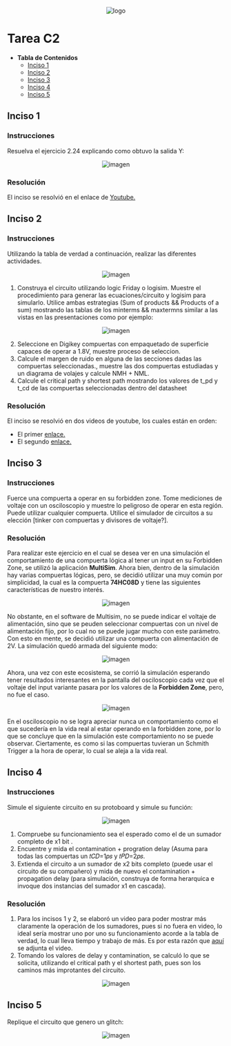 <p align="center">
  <img align="center" alt="logo" src="Images/FING_Logo.png">
</p>

# Tarea C2 #

* **Tabla de Contenidos**
  * [Inciso 1](#inciso-1)
  * [Inciso 2](#inciso-2)
  * [Inciso 3](#inciso-3)
  * [Inciso 4](#inciso-4)
  * [Inciso 5](#inciso-5)

## Inciso 1
### Instrucciones
Resuelva el ejercicio 2.24 explicando como obtuvo la salida Y:
<p align="center">
  <img align="center" alt="imagen" src="Images/Captura de pantalla 2025-02-02 122954.png">
</p>

### Resolución
El inciso se resolvió en el enlace de [Youtube.](https://youtu.be/6Ba4DA_zyks)

## Inciso 2
### Instrucciones
Utilizando la tabla de verdad a continuación, realizar las diferentes actividades.
<p align="center">
  <img align="center" alt="imagen" src="Images/Captura de pantalla 2025-02-02 125714.png">
</p>

1. Construya el circuito utilizando logic Friday o logisim. Muestre el procedimiento para generar las ecuaciones/circuito y logisim para simularlo. Utilice ambas estrategias (Sum of products && Products of a sum) mostrando las tablas de los minterms && maxtermns similar a las vistas en las presentaciones como por ejemplo:
<p align="center">
  <img align="center" alt="imagen" src="Images/Captura de pantalla 2025-02-02 125949.png">
</p>

2. Seleccione en Digikey compuertas con empaquetado de superficie capaces de operar a 1.8V, muestre proceso de seleccion.
3. Calcule el margen de ruido en alguna de las secciones dadas las compuertas seleccionadas., muestre las dos compuertas estudiadas y un diagrama de volajes y calcule NMH + NML.
4. Calcule el critical path y shortest path mostrando los valores de t_pd y t_cd de las compuertas seleccionadas dentro del datasheet

### Resolución
El inciso se resolvió en dos videos de youtube, los cuales están en orden:
- El primer [enlace.](https://youtu.be/eaZxN3DiXYI)
- El segundo [enlace.](https://youtu.be/-QX8YDW_LkE)

## Inciso 3
### Instrucciones
Fuerce una compuerta a operar en su forbidden zone. Tome mediciones de voltaje con un osciloscopio y muestre lo peligroso de operar en esta región. Puede utilizar cualquier compuerta. Utilice el simulador de circuitos a su elección [tinker con compuertas y divisores de voltaje?].
### Resolución
Para realizar este ejercicio en el cual se desea ver en una simulación el comportamiento de una compuerta lógica al tener un input en su Forbidden Zone, se utilizó la aplicación **MultiSim**.
Ahora bien, dentro de la simulación hay varias compuertas lógicas, pero, se decidió utilizar una muy común por simplicidad, la cual es la compuerta **74HC08D** y tiene las siguientes características de nuestro interés.
<p align="center">
  <img align="center" alt="imagen" src="Images/Captura de pantalla 2025-02-02 134308.png">
</p>

No obstante, en el software de Multisim, no se puede indicar el voltaje de alimentación, sino que se peuden seleccionar compuertas con un nivel de alimentación fijo, por lo cual no se puede jugar mucho con este parámetro. Con esto en mente, se decidió utilizar una compuerta con alimentación de 2V. La simulación quedó armada del siguiente modo:
<p align="center">
  <img align="center" alt="imagen" src="Images/Captura de pantalla 2025-02-02 134557.png">
</p>

Ahora, una vez con este ecosistema, se corrió la simulación esperando tener resultados interesantes en la pantalla del osciloscopio cada vez que el voltaje del input variante pasara por los valores de la **Forbidden Zone**, pero, no fue el caso.
<p align="center">
  <img align="center" alt="imagen" src="Images/Captura de pantalla 2025-02-02 134809.png">
</p>

En el osciloscopio no se logra apreciar nunca un comportamiento como el que sucedería en la vida real al estar operando en la forbidden zone, por lo que se concluye que en la simulación este comportamiento no se puede observar. Ciertamente, es como si las compuertas tuvieran un Schmith Trigger a la hora de operar, lo cual se aleja a la vida real.

## Inciso 4
### Instrucciones
Simule el siguiente circuito en su protoboard y simule su función:
<p align="center">
  <img align="center" alt="imagen" src="Images/Captura de pantalla 2025-02-02 130057.png">
</p>

1. Compruebe su funcionamiento sea el esperado como el de un sumador completo de x1 bit .
2. Encuentre y mida el contamination + progration delay (Asuma para todas las compuertas un 𝑡𝐶𝐷=1𝑝𝑠 y 𝑡𝑃𝐷=2𝑝𝑠.
3. Extienda el circuito a un sumador de x2 bits completo (puede usar el circuito de su compañero) y mida de nuevo el contamination + propagation delay (para simulación, construya de forma herarquica e invoque dos instancias del sumador x1 en cascada).
### Resolución
1. Para los incisos 1 y 2, se elaboró un video para poder mostrar más claramente la operación de los sumadores, pues si no fuera en video, lo ideal sería mostrar uno por uno su funcionamiento acorde a la tabla de verdad, lo cual lleva tiempo y trabajo de más. Es por esta razón que [aquí](https://youtu.be/MbZgptd-Vcs) se adjunta el video.
2. Tomando los valores de delay y contamination, se calculó lo que se solicita, utilizando el critical path y el shortest path, pues son los caminos más improtantes del circuito.
<p align="center">
  <img align="center" alt="imagen" src="Images/Captura de pantalla 2025-02-02 141124.png">
</p>


## Inciso 5
Replique el circuito que genero un glitch:
<p align="center">
  <img align="center" alt="imagen" src="Images/Captura de pantalla 2025-02-02 130249.png">
</p>